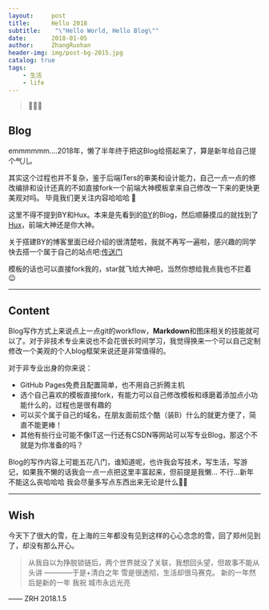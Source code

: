 ```yaml
---
layout:     post
title:      Hello 2018
subtitle:    "\"Hello World, Hello Blog\""
date:       2018-01-05
author:     ZhangRuohan
header-img: img/post-bg-2015.jpg
catalog: true
tags:
    - 生活
    - life
---
```


> 🐶🐶🐶 


## Blog

emmmmmm....2018年，懒了半年终于把这Blog给搭起来了，算是新年给自己提个气儿。

其实这个过程也并不复杂，鉴于后端ITers的审美和设计能力，自己一点一点的修改编排和设计还真的不如直接fork一个前端大神模板拿来自己修改一下来的更快更美观对吗。
毕竟我们更关注内容哈哈哈 🙈

这里不得不提到BY和Hux。本来是先看到的[BY](https://github.com/qiubaiyang/qiubaiyang.github.io)的Blog，然后顺藤摸瓜的就找到了[Hux](https://github.com/Huxpro/huxpro.github.io)，前端大神还是你大神。

关于搭建BY的博客里面已经介绍的很清楚啦，我就不再写一遍啦，感兴趣的同学快去搭一个属于自己的站点吧:[传送门](http://qiubaiying.top/2017/02/06/%E5%BF%AB%E9%80%9F%E6%90%AD%E5%BB%BA%E4%B8%AA%E4%BA%BA%E5%8D%9A%E5%AE%A2/)

模板的话也可以直接fork我的，star就飞给大神吧，当然你想给我点我也不拦着 😉

---

## Content

Blog写作方式上来说点上一点git的workflow，**Markdown**和图床相关的技能就可以了。对于非技术专业来说也不会花很长时间学习，我觉得换来一个可以自己定制修改一个美观的个人blog框架来说还是非常值得的。

对于非专业出身的你来说：
* GitHub Pages免费且配置简单，也不用自己折腾主机
* 选个自己喜欢的模板直接fork，有能力可以自己修改模板和琢磨着添加点小功能什么的，过程也是很有趣的
* 可以买个属于自己的域名，在朋友面前炫个酷（装B）什么的就更方便了，简直不能更棒！
* 其他有些行业可能不像IT这一行还有CSDN等网站可以写专业Blog，那这个不就是为你准备的吗？

Blog的写作内容上可能五花八门，谁知道呢，也许我会写技术，写生活，写游记，如果我不懒的话我会一点一点把这里丰富起来，但前提是我懒...
不行...新年不能这么丧哈哈哈 我会尽量多写点东西出来无论是什么🏃‍♂️

---

## Wish

今天下了很大的雪，在上海的三年都没有见到这样的心心念念的雪，回了郑州见到了，却没有那么开心。
>从我自以为挣脱锁链后，两个世界就没了关联，我想回头望，但故事不能从头讲  ————于是+清白之年
雪是很透彻，生活却很马赛克。
新的一年然后是新的一年
我祝
城市永远光亮

—— ZRH 2018.1.5


